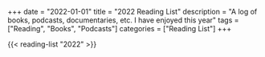+++
date = "2022-01-01"
title = "2022 Reading List"
description = "A log of books, podcasts, documentaries, etc. I have enjoyed this year"
tags = ["Reading", "Books", "Podcasts"]
categories = ["Reading List"]
+++

{{< reading-list "2022" >}}
